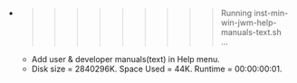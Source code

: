 * >>>>>>>>> Running inst-min-win-jwm-help-manuals-text.sh ...
  * Add user & developer manuals(text) in Help menu.
  * Disk size = 2840296K. Space Used = 44K. Runtime = 00:00:00:01.
